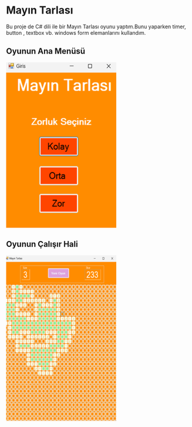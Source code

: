 <h1>Mayın Tarlası</h1>

<p>Bu proje de C# dili ile bir Mayın Tarlası oyunu yaptım.Bunu yaparken timer, button , textbox vb. windows form elemanlarını kullandım. </h2>

<h2>Oyunun Ana Menüsü</h2>
<img src="Mayin_Tarlasi/Görüntüler/ornek1.png" alt="Örnek" width="300" height="450">
<h2>Oyunun Çalışır Hali</h2>
<img src="Mayin_Tarlasi/Görüntüler/ornek2.png" alt="Örnek" width="300" height="450">

